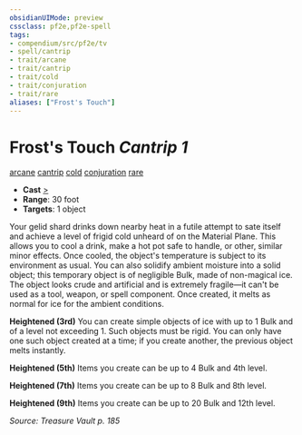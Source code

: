 ```yaml
---
obsidianUIMode: preview
cssclass: pf2e,pf2e-spell
tags:
- compendium/src/pf2e/tv
- spell/cantrip
- trait/arcane
- trait/cantrip
- trait/cold
- trait/conjuration
- trait/rare
aliases: ["Frost's Touch"]
---
```

# Frost's Touch *Cantrip 1*   
[arcane](arcane.md "Arcane Tradition Trait")  [cantrip](cantrip.md "Cantrip Spell Trait")  [cold](cold.md "Cold Energy & Element Trait")  [conjuration](conjuration.md "Conjuration School Trait")  [rare](rare.md "Rare Rarity Trait")  

- **Cast** [>](chapter-9-playing-the-game.md#Actions "Single Action") 
- **Range**: 30 foot
- **Targets**: 1 object

Your gelid shard drinks down nearby heat in a futile attempt to sate itself and achieve a level of frigid cold unheard of on the Material Plane. This allows you to cool a drink, make a hot pot safe to handle, or other, similar minor effects. Once cooled, the object's temperature is subject to its environment as usual. You can also solidify ambient moisture into a solid object; this temporary object is of negligible Bulk, made of non-magical ice. The object looks crude and artificial and is extremely fragile—it can't be used as a tool, weapon, or spell component. Once created, it melts as normal for ice for the ambient conditions.

**Heightened (3rd)** You can create simple objects of ice with up to 1 Bulk and of a level not exceeding 1. Such objects must be rigid. You can only have one such object created at a time; if you create another, the previous object melts instantly.

**Heightened (5th)** Items you create can be up to 4 Bulk and 4th level.

**Heightened (7th)** Items you create can be up to 8 Bulk and 8th level.

**Heightened (9th)** Items you create can be up to 20 Bulk and 12th level.

*Source: Treasure Vault p. 185*